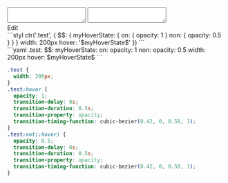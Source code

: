<div data-size="380" class="code-cont" data-example="object">
    <div class="code">
        <div class="code-wrap">
            <textarea id="stylus"></textarea>
            <textarea id="css"></textarea>
            <div class="edit-code">
                <span>Edit</span>
            </div>
        </div>
    </div>
</div>


<div data-size="380" data-examples="stylus"></div>
```styl
ctr('.test', {
  $$: {
    myHoverState: {
      on: {
        opacity: 1
      }
      non: {
        opacity: 0.5
      }
    }
  }
  width: 200px
  hover: '$myHoverState$'
})
```

<div data-size="380" data-examples="yaml"></div>
```yaml
.test:
  $$:
    myHoverState:
      on:
        opacity: 1
      non:
        opacity: 0.5
  width: 200px
  hover: $myHoverState$
```

```css
.test {
  width: 200px;
}
.test:hover {
  opacity: 1;
  transition-delay: 0s;
  transition-duration: 0.5s;
  transition-property: opacity;
  transition-timing-function: cubic-bezier(0.42, 0, 0.58, 1);
}
.test:not(:hover) {
  opacity: 0.5;
  transition-delay: 0s;
  transition-duration: 0.5s;
  transition-property: opacity;
  transition-timing-function: cubic-bezier(0.42, 0, 0.58, 1);
}
```
<div class="cf"></div>

